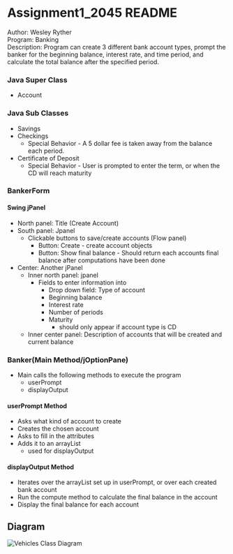 # Assignment1_2045 README 
Author: Wesley Ryther \
Program: Banking \
Description: Program can create 3 different bank account types, prompt the banker for the beginning balance, interest rate, and time period, and calculate the total balance after the specified period.

### Java Super Class
- Account

### Java Sub Classes
- Savings
- Checkings
  - Special Behavior - A 5 dollar fee is taken away from the balance each period.
- Certificate of Deposit
  - Special Behavior - User is prompted to enter the term, or when the CD will reach maturity

### BankerForm

#### Swing jPanel

- North panel: Title (Create Account)
- South panel: Jpanel
  - Clickable buttons to save/create accounts (Flow panel)
    - Button: Create - create account objects
    - Button: Show final balance - Should return each accounts final balance after computations have been done
- Center: Another jPanel
  - Inner north panel: jpanel
    - Fields to enter information into
      - Drop down field: Type of account
      - Beginning balance
      - Interest rate
      - Number of periods
      - Maturity
        - should only appear if account type is CD
  - Inner center panel: Description of accounts that will be created and current balance


### Banker(Main Method/jOptionPane)
- Main calls the following methods to execute the program
  - userPrompt
  - displayOutput

#### userPrompt Method
- Asks what kind of account to create
- Creates the chosen account
- Asks to fill in the attributes
- Adds it to an arrayList
  - used for displayOutput

#### displayOutput Method
- Iterates over the arrayList set up in userPrompt, or over each created bank account
- Run the compute method to calculate the final balance in the account
- Display the final balance for each account

## Diagram

![Vehicles Class Diagram](https://github.com/uc-soit/2045-individual-assignment-1-wrytherUC/blob/master/IT2045CFinalProject.drawio.png)